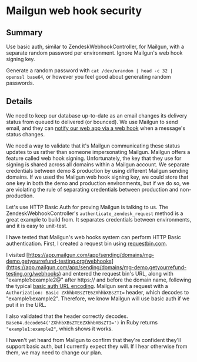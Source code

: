 # Mailgun web hook security

## Summary

Use basic auth, similar to ZendeskWebhookController, for Mailgun, with a separate random password per environment. Ignore Mailgun's web hook signing key.

Generate a random password with `cat /dev/urandom | head -c 32 | openssl base64`, or however you feel good about generating random passwords.
  
## Details

We need to keep our database up-to-date as an email changes its delivery status from queued to delivered (or bounced). We use Mailgun to send email, and they can [notify our web app via a web hook](https://documentation.mailgun.com/en/latest/user_manual.html#tracking-messages) when a message's status changes.

We need a way to validate that it's Mailgun communicating these status updates to us rather than someone impersonating Mailgun. Mailgun offers a feature called web hook signing. Unfortunately, the key that they use for signing is shared across all domains within a Mailgun account. We separate credentials between demo & production by using different Mailgun sending domains. If we used the Mailgun web hook signing key, we could store that one key in both the demo and production environments, but if we do so, we are violating the rule of separating credentials between production and non-production.

Let's use HTTP Basic Auth for proving Mailgun is talking to us. The ZendeskWebhookController's `authenticate_zendesk_request` method is a great example to build from. It separates credentials between environments, and it is easy to unit-test.

I have tested that Mailgun's web hooks system can perform HTTP Basic authentication. First, I created a request bin using [requestbin.com](http://requestbin.com/).

I visited [https://app.mailgun.com/app/sending/domains/mg-demo.getyourrefund-testing.org/webhooks](https://app.mailgun.com/app/sending/domains/mg-demo.getyourrefund-testing.org/webhooks) and entered the request bin's URL, along with "example1:example2@" after https:// and before the domain name, following the typical [basic auth URL encoding](https://en.wikipedia.org/wiki/Basic_access_authentication#URL-encoding). Mailgun sent a request with a `Authorization: Basic ZXhhbXBsZTE6ZXhhbXBsZTI=` header, which decodes to "example1:example2". Therefore, we know Mailgun will use basic auth if we put it in the URL.

I also validated that the header correctly decodes. `Base64.decode64('ZXhhbXBsZTE6ZXhhbXBsZTI=')` in Ruby returns `"example1:example2"`, which shows it works.

I haven't yet heard from Mailgun to confirm that they're confident they'll support basic auth, but I currently expect they will. If I hear otherwise from them, we may need to change our plan.
